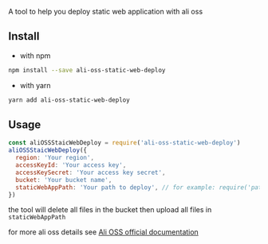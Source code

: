 
A tool to help you deploy static web application with ali oss

## Install

* with npm
```sh
npm install --save ali-oss-static-web-deploy
```
* with yarn

```sh
yarn add ali-oss-static-web-deploy
```


## Usage

```js
const aliOSSStaicWebDeploy = require('ali-oss-static-web-deploy')
aliOSSStaicWebDeploy({
  region: 'Your region',
  accessKeyId: 'Your access key',
  accessKeySecret: 'Your access key secret',
  bucket: 'Your bucket name',
  staticWebAppPath: 'Your path to deploy', // for example: require('path').resolve(__dirname, 'dist')
})
```

the tool will delete all files in the bucket then upload all files in `staticWebAppPath`

for more ali oss details see [Ali OSS official documentation](https://help.aliyun.com/product/31815.html)